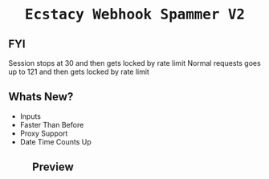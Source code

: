 <h1>
<p align="center">
  <samp>
  Ecstacy Webhook Spammer V2
</p>
</h1>

## FYI
Session stops at 30 and then gets locked by rate limit
Normal requests goes up to 121 and then gets locked by rate limit

## Whats New?
 
 <ul>
 <li> Inputs
 <li> Faster Than Before
 <li> Proxy Support
 <li> Date Time Counts Up
 </li>
 <ul>

## Preview
  


